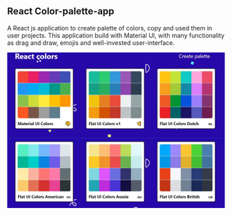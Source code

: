 

## React Color-palette-app
A React js application to create palette of colors, copy and used them in user projects.
This application build with Material UI, with many functionality as drag and draw, emojis and well-invested user-interface.

![](/img/head.png)


